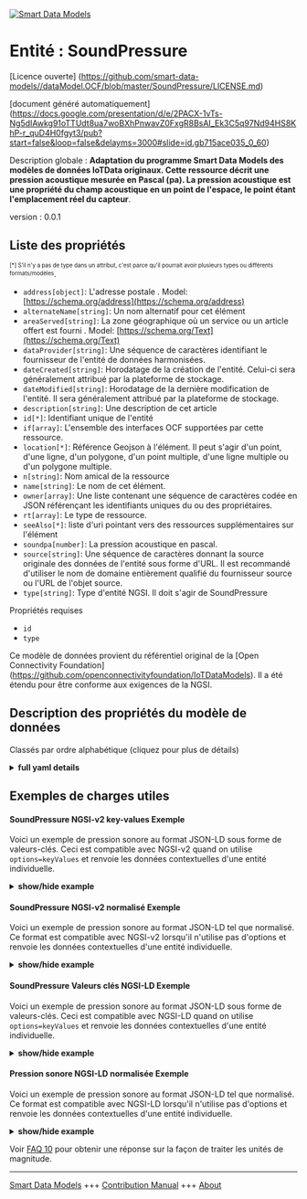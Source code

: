 <!-- 10-Header -->  
[![Smart Data Models](https://smartdatamodels.org/wp-content/uploads/2022/01/SmartDataModels_logo.png "Logo")](https://smartdatamodels.org)  
Entité : SoundPressure  
======================<!-- /10-Header -->  
<!-- 15-License -->  
[Licence ouverte] (https://github.com/smart-data-models//dataModel.OCF/blob/master/SoundPressure/LICENSE.md)  
[document généré automatiquement] (https://docs.google.com/presentation/d/e/2PACX-1vTs-Ng5dIAwkg91oTTUdt8ua7woBXhPnwavZ0FxgR8BsAI_Ek3C5q97Nd94HS8KhP-r_quD4H0fgyt3/pub?start=false&loop=false&delayms=3000#slide=id.gb715ace035_0_60)  
<!-- /15-License -->  
<!-- 20-Description -->  
Description globale : **Adaptation du programme Smart Data Models des modèles de données IoTData originaux. Cette ressource décrit une pression acoustique mesurée en Pascal (pa).  La pression acoustique est une propriété du champ acoustique en un point de l'espace, le point étant l'emplacement réel du capteur**.  
version : 0.0.1  
<!-- /20-Description -->  
<!-- 30-PropertiesList -->  

## Liste des propriétés  

<sup><sub>[*] S'il n'y a pas de type dans un attribut, c'est parce qu'il pourrait avoir plusieurs types ou différents formats/modèles</sub></sup>.  
- `address[object]`: L'adresse postale  . Model: [https://schema.org/address](https://schema.org/address)- `alternateName[string]`: Un nom alternatif pour cet élément  - `areaServed[string]`: La zone géographique où un service ou un article offert est fourni  . Model: [https://schema.org/Text](https://schema.org/Text)- `dataProvider[string]`: Une séquence de caractères identifiant le fournisseur de l'entité de données harmonisées.  - `dateCreated[string]`: Horodatage de la création de l'entité. Celui-ci sera généralement attribué par la plateforme de stockage.  - `dateModified[string]`: Horodatage de la dernière modification de l'entité. Il sera généralement attribué par la plateforme de stockage.  - `description[string]`: Une description de cet article  - `id[*]`: Identifiant unique de l'entité  - `if[array]`: L'ensemble des interfaces OCF supportées par cette ressource.  - `location[*]`: Référence Geojson à l'élément. Il peut s'agir d'un point, d'une ligne, d'un polygone, d'un point multiple, d'une ligne multiple ou d'un polygone multiple.  - `n[string]`: Nom amical de la ressource  - `name[string]`: Le nom de cet élément.  - `owner[array]`: Une liste contenant une séquence de caractères codée en JSON référençant les identifiants uniques du ou des propriétaires.  - `rt[array]`: Le type de ressource.  - `seeAlso[*]`: liste d'uri pointant vers des ressources supplémentaires sur l'élément  - `soundpa[number]`: La pression acoustique en pascal.  - `source[string]`: Une séquence de caractères donnant la source originale des données de l'entité sous forme d'URL. Il est recommandé d'utiliser le nom de domaine entièrement qualifié du fournisseur source ou l'URL de l'objet source.  - `type[string]`: Type d'entité NGSI. Il doit s'agir de SoundPressure  <!-- /30-PropertiesList -->  
<!-- 35-RequiredProperties -->  
Propriétés requises  
- `id`  - `type`  <!-- /35-RequiredProperties -->  
<!-- 40-RequiredProperties -->  
Ce modèle de données provient du référentiel original de la [Open Connectivity Foundation] (https://github.com/openconnectivityfoundation/IoTDataModels). Il a été étendu pour être conforme aux exigences de la NGSI.  
<!-- /40-RequiredProperties -->  
<!-- 50-DataModelHeader -->  
## Description des propriétés du modèle de données  
Classés par ordre alphabétique (cliquez pour plus de détails)  
<!-- /50-DataModelHeader -->  
<!-- 60-ModelYaml -->  
<details><summary><strong>full yaml details</strong></summary>    
```yaml  
SoundPressure:    
  description: 'Smart Data Models Program adaptation of the original IoTData data Models. This Resource describes a measured sound pressure in Pascal (pa).  The Sound pressure is a property of the sound field at a point in space where the point is the actual location of the sensor.'    
  properties:    
    address:    
      description: 'The mailing address'    
      properties:    
        addressCountry:    
          description: 'Property. The country. For example, Spain. Model:''https://schema.org/addressCountry'''    
          type: string    
        addressLocality:    
          description: 'Property. The locality in which the street address is, and which is in the region. Model:''https://schema.org/addressLocality'''    
          type: string    
        addressRegion:    
          description: 'Property. The region in which the locality is, and which is in the country. Model:''https://schema.org/addressRegion'''    
          type: string    
        postOfficeBoxNumber:    
          description: 'Property. The post office box number for PO box addresses. For example, 03578. Model:''https://schema.org/postOfficeBoxNumber'''    
          type: string    
        postalCode:    
          description: 'Property. The postal code. For example, 24004. Model:''https://schema.org/https://schema.org/postalCode'''    
          type: string    
        streetAddress:    
          description: 'Property. The street address. Model:''https://schema.org/streetAddress'''    
          type: string    
      type: object    
      x-ngsi:    
        model: https://schema.org/address    
        type: Property    
    alternateName:    
      description: 'An alternative name for this item'    
      type: string    
      x-ngsi:    
        type: Property    
    areaServed:    
      description: 'The geographic area where a service or offered item is provided'    
      type: string    
      x-ngsi:    
        model: https://schema.org/Text    
        type: Property    
    dataProvider:    
      description: 'A sequence of characters identifying the provider of the harmonised data entity.'    
      type: string    
      x-ngsi:    
        type: Property    
    dateCreated:    
      description: 'Entity creation timestamp. This will usually be allocated by the storage platform.'    
      format: date-time    
      type: string    
      x-ngsi:    
        type: Property    
    dateModified:    
      description: 'Timestamp of the last modification of the entity. This will usually be allocated by the storage platform.'    
      format: date-time    
      type: string    
      x-ngsi:    
        type: Property    
    description:    
      description: 'A description of this item'    
      type: string    
      x-ngsi:    
        type: Property    
    id:    
      anyOf: &soundpressure_-_properties_-_owner_-_items_-_anyof    
        - description: 'Property. Identifier format of any NGSI entity'    
          maxLength: 256    
          minLength: 1    
          pattern: ^[\w\-\.\{\}\$\+\*\[\]`|~^@!,:\\]+$    
          type: string    
        - description: 'Property. Identifier format of any NGSI entity'    
          format: uri    
          type: string    
      description: 'Unique identifier of the entity'    
      x-ngsi:    
        type: Property    
    if:    
      description: 'The OCF Interface set supported by this Resource.'    
      items:    
        enum:    
          - oic.if.s    
          - oic.if.baseline    
        type: string    
      minItems: 2    
      readOnly: true    
      type: array    
      uniqueItems: true    
      x-ngsi:    
        type: Property    
    location:    
      description: 'Geojson reference to the item. It can be Point, LineString, Polygon, MultiPoint, MultiLineString or MultiPolygon'    
      oneOf:    
        - description: 'GeoProperty. Geojson reference to the item. Point'    
          properties:    
            bbox:    
              items:    
                type: number    
              minItems: 4    
              type: array    
            coordinates:    
              items:    
                type: number    
              minItems: 2    
              type: array    
            type:    
              enum:    
                - Point    
              type: string    
          required:    
            - type    
            - coordinates    
          title: 'GeoJSON Point'    
          type: object    
        - description: 'GeoProperty. Geojson reference to the item. LineString'    
          properties:    
            bbox:    
              items:    
                type: number    
              minItems: 4    
              type: array    
            coordinates:    
              items:    
                items:    
                  type: number    
                minItems: 2    
                type: array    
              minItems: 2    
              type: array    
            type:    
              enum:    
                - LineString    
              type: string    
          required:    
            - type    
            - coordinates    
          title: 'GeoJSON LineString'    
          type: object    
        - description: 'GeoProperty. Geojson reference to the item. Polygon'    
          properties:    
            bbox:    
              items:    
                type: number    
              minItems: 4    
              type: array    
            coordinates:    
              items:    
                items:    
                  items:    
                    type: number    
                  minItems: 2    
                  type: array    
                minItems: 4    
                type: array    
              type: array    
            type:    
              enum:    
                - Polygon    
              type: string    
          required:    
            - type    
            - coordinates    
          title: 'GeoJSON Polygon'    
          type: object    
        - description: 'GeoProperty. Geojson reference to the item. MultiPoint'    
          properties:    
            bbox:    
              items:    
                type: number    
              minItems: 4    
              type: array    
            coordinates:    
              items:    
                items:    
                  type: number    
                minItems: 2    
                type: array    
              type: array    
            type:    
              enum:    
                - MultiPoint    
              type: string    
          required:    
            - type    
            - coordinates    
          title: 'GeoJSON MultiPoint'    
          type: object    
        - description: 'GeoProperty. Geojson reference to the item. MultiLineString'    
          properties:    
            bbox:    
              items:    
                type: number    
              minItems: 4    
              type: array    
            coordinates:    
              items:    
                items:    
                  items:    
                    type: number    
                  minItems: 2    
                  type: array    
                minItems: 2    
                type: array    
              type: array    
            type:    
              enum:    
                - MultiLineString    
              type: string    
          required:    
            - type    
            - coordinates    
          title: 'GeoJSON MultiLineString'    
          type: object    
        - description: 'GeoProperty. Geojson reference to the item. MultiLineString'    
          properties:    
            bbox:    
              items:    
                type: number    
              minItems: 4    
              type: array    
            coordinates:    
              items:    
                items:    
                  items:    
                    items:    
                      type: number    
                    minItems: 2    
                    type: array    
                  minItems: 4    
                  type: array    
                type: array    
              type: array    
            type:    
              enum:    
                - MultiPolygon    
              type: string    
          required:    
            - type    
            - coordinates    
          title: 'GeoJSON MultiPolygon'    
          type: object    
      x-ngsi:    
        type: GeoProperty    
    n:    
      description: 'Friendly name of the Resource'    
      maxLength: 64    
      readOnly: true    
      type: string    
      x-ngsi:    
        type: Property    
    name:    
      description: 'The name of this item.'    
      type: string    
      x-ngsi:    
        type: Property    
    owner:    
      description: 'A List containing a JSON encoded sequence of characters referencing the unique Ids of the owner(s)'    
      items:    
        anyOf: *soundpressure_-_properties_-_owner_-_items_-_anyof    
        description: 'Property. Unique identifier of the entity'    
      type: array    
      x-ngsi:    
        type: Property    
    rt:    
      description: 'The Resource Type.'    
      items:    
        enum:    
          - oic.r.sound.pressure    
        maxLength: 64    
        type: string    
      minItems: 1    
      readOnly: true    
      type: array    
      uniqueItems: true    
      x-ngsi:    
        type: Property    
    seeAlso:    
      description: 'list of uri pointing to additional resources about the item'    
      oneOf:    
        - items:    
            format: uri    
            type: string    
          minItems: 1    
          type: array    
        - format: uri    
          type: string    
      x-ngsi:    
        type: Property    
    soundpa:    
      description: 'The sound pressure in pascal.'    
      minimum: 0    
      readOnly: true    
      type: number    
      x-ngsi:    
        type: Property    
    source:    
      description: 'A sequence of characters giving the original source of the entity data as a URL. Recommended to be the fully qualified domain name of the source provider, or the URL to the source object.'    
      type: string    
      x-ngsi:    
        type: Property    
    type:    
      description: 'NGSI entity type. It has to be SoundPressure'    
      enum:    
        - SoundPressure    
      type: string    
      x-ngsi:    
        type: Property    
  required:    
    - id    
    - type    
  type: object    
  x-derived-from: https://github.com/OpenInterConnect/IoTDataModels/blob/master/SoundPressureResURI.swagger.json    
  x-disclaimer: 'Redistribution and use in source and binary forms, with or without modification, are permitted  provided that the license conditions are met. Copyleft (c) 2021 Contributors to Smart Data Models Program'    
  x-license-url: https://github.com/smart-data-models/dataModel.OCF/blob/master/SoundPressure/LICENSE.md    
  x-model-schema: https://smart-data-models.github.io/dataModel.IoTDataModels/SoundPressure/schema.json    
  x-model-tags: OCF    
  x-version: 0.0.1    
```  
</details>    
<!-- /60-ModelYaml -->  
<!-- 70-MiddleNotes -->  
<!-- /70-MiddleNotes -->  
<!-- 80-Examples -->  
## Exemples de charges utiles  
#### SoundPressure NGSI-v2 key-values Exemple  
Voici un exemple de pression sonore au format JSON-LD sous forme de valeurs-clés. Ceci est compatible avec NGSI-v2 quand on utilise `options=keyValues` et renvoie les données contextuelles d'une entité individuelle.  
<details><summary><strong>show/hide example</strong></summary>    
```json  
{  
  "id": "urn:ngsi-ld:SoundPressure:id:CKNQ:89924602",  
  "dateCreated": "2005-05-14T05:51:42Z",  
  "dateModified": "2020-02-22T11:45:25Z",  
  "source": "Against purpose question American. Major possible simply imagine. Discuss last small especially Democrat else.",  
  "name": "Ago nor could summer on western. Trial white environmental.",  
  "alternateName": "Chair remain community catch prove. Direction form gun require program. Everybody meet daughter line but.",  
  "description": "Young result education market.",  
  "dataProvider": "A worry around senior fall time religious. Consider control foot war drug his.",  
  "owner": [  
    "urn:ngsi-ld:SoundPressure:items:SAGN:62135245",  
    "urn:ngsi-ld:SoundPressure:items:NHZI:18994579"  
  ],  
  "seeAlso": [  
    "urn:ngsi-ld:SoundPressure:items:DMLZ:04503933",  
    "urn:ngsi-ld:SoundPressure:items:JMBO:05242364"  
  ],  
  "location": {  
    "type": "Point",  
    "coordinates": [  
      -34.294154,  
      -104.619699  
    ]  
  },  
  "address": {  
    "streetAddress": "Moment life much both herself road.",  
    "addressLocality": "Him help his pattern. Feel already teach all.",  
    "addressRegion": "System former manager international smile four difficult hospital. Age cost officer sister.",  
    "addressCountry": "Audience finally statement paper. Majority hundred citizen. Serious information provide help great body.",  
    "postalCode": "Sport music sister. West offer weight author room.",  
    "postOfficeBoxNumber": "List health day son view will. Church Republican almost avoid call."  
  },  
  "areaServed": "Whether public kitchen glass."  
}  
```  
</details>  
#### SoundPressure NGSI-v2 normalisé Exemple  
Voici un exemple de pression sonore au format JSON-LD tel que normalisé. Ce format est compatible avec NGSI-v2 lorsqu'il n'utilise pas d'options et renvoie les données contextuelles d'une entité individuelle.  
<details><summary><strong>show/hide example</strong></summary>    
```json  
{  
  "id": {  
    "type": "string",  
    "value": "urn:ngsi-ld:SoundPressure:id:CKNQ:89924602"  
  },  
  "dateCreated": {  
    "format": "date-time",  
    "type": "string",  
    "value": "2005-05-14T05:51:42Z"  
  },  
  "dateModified": {  
    "format": "date-time",  
    "type": "string",  
    "value": "2020-02-22T11:45:25Z"  
  },  
  "source": {  
    "type": "string",  
    "value": "Against purpose question American. Major possible simply imagine. Discuss last small especially Democrat else."  
  },  
  "name": {  
    "type": "string",  
    "value": "Ago nor could summer on western. Trial white environmental."  
  },  
  "alternateName": {  
    "type": "string",  
    "value": "Chair remain community catch prove. Direction form gun require program. Everybody meet daughter line but."  
  },  
  "description": {  
    "type": "string",  
    "value": "Young result education market."  
  },  
  "dataProvider": {  
    "type": "string",  
    "value": "A worry around senior fall time religious. Consider control foot war drug his."  
  },  
  "owner": {  
    "type": "array",  
    "value": [  
      "urn:ngsi-ld:SoundPressure:items:SAGN:62135245",  
      "urn:ngsi-ld:SoundPressure:items:NHZI:18994579"  
    ]  
  },  
  "seeAlso": {  
    "type": "array",  
    "value": [  
      "urn:ngsi-ld:SoundPressure:items:DMLZ:04503933",  
      "urn:ngsi-ld:SoundPressure:items:JMBO:05242364"  
    ]  
  },  
  "location": {  
    "type": "object",  
    "value": {  
      "type": "Point",  
      "coordinates": [  
        -34.294154,  
        -104.619699  
      ]  
    }  
  },  
  "address": {  
    "type": "object",  
    "value": {  
      "streetAddress": "Moment life much both herself road.",  
      "addressLocality": "Him help his pattern. Feel already teach all.",  
      "addressRegion": "System former manager international smile four difficult hospital. Age cost officer sister.",  
      "addressCountry": "Audience finally statement paper. Majority hundred citizen. Serious information provide help great body.",  
      "postalCode": "Sport music sister. West offer weight author room.",  
      "postOfficeBoxNumber": "List health day son view will. Church Republican almost avoid call."  
    }  
  },  
  "areaServed": {  
    "type": "string",  
    "value": "Whether public kitchen glass."  
  }  
}  
```  
</details>  
#### SoundPressure Valeurs clés NGSI-LD Exemple  
Voici un exemple de pression sonore au format JSON-LD sous forme de valeurs-clés. Ceci est compatible avec NGSI-LD quand on utilise `options=keyValues` et renvoie les données contextuelles d'une entité individuelle.  
<details><summary><strong>show/hide example</strong></summary>    
```json  
{  
    "id": "urn:ngsi-ld:SoundPressure:id:CKNQ:89924602",  
    "dateCreated": "2005-05-14T05:51:42Z",  
    "dateModified": "2020-02-22T11:45:25Z",  
    "source": "Against purpose question American. Major possible simply imagine. Discuss last small especially Democrat else.",  
    "name": "Ago nor could summer on western. Trial white environmental.",  
    "alternateName": "Chair remain community catch prove. Direction form gun require program. Everybody meet daughter line but.",  
    "description": "Young result education market.",  
    "dataProvider": "A worry around senior fall time religious. Consider control foot war drug his.",  
    "owner": [  
        "urn:ngsi-ld:SoundPressure:items:SAGN:62135245",  
        "urn:ngsi-ld:SoundPressure:items:NHZI:18994579"  
    ],  
    "seeAlso": [  
        "urn:ngsi-ld:SoundPressure:items:DMLZ:04503933",  
        "urn:ngsi-ld:SoundPressure:items:JMBO:05242364"  
    ],  
    "location": {  
        "type": "Point",  
        "coordinates": [  
            -34.294154,  
            -104.619699  
        ]  
    },  
    "address": {  
        "streetAddress": "Moment life much both herself road.",  
        "addressLocality": "Him help his pattern. Feel already teach all.",  
        "addressRegion": "System former manager international smile four difficult hospital. Age cost officer sister.",  
        "addressCountry": "Audience finally statement paper. Majority hundred citizen. Serious information provide help great body.",  
        "postalCode": "Sport music sister. West offer weight author room.",  
        "postOfficeBoxNumber": "List health day son view will. Church Republican almost avoid call."  
    },  
    "areaServed": "Whether public kitchen glass.",  
    "@context": [  
        "https://smartdatamodels.org/context.jsonld",  
        "https://raw.githubusercontent.com/smart-data-models/dataModel.OCF/master/context.jsonld"  
    ]  
}  
```  
</details>  
#### Pression sonore NGSI-LD normalisée Exemple  
Voici un exemple de pression sonore au format JSON-LD tel que normalisé. Ce format est compatible avec NGSI-LD lorsqu'il n'utilise pas d'options et renvoie les données contextuelles d'une entité individuelle.  
<details><summary><strong>show/hide example</strong></summary>    
```json  
{  
    "id": "urn:ngsi-ld:SoundPressure:id:SCOB:82581699",  
    "dateCreated": {  
        "type": "Property",  
        "value": {  
            "@type": "DateTime",  
            "@value": "2014-09-18T10:32:52Z"  
        }  
    },  
    "dateModified": {  
        "type": "Property",  
        "value": {  
            "@type": "DateTime",  
            "@value": "2007-05-28T05:03:37Z"  
        }  
    },  
    "source": {  
        "type": "Property",  
        "value": "Involve student vote support reality month black. Suggest cause option responsibility everyone. Increase similar firm already try."  
    },  
    "name": {  
        "type": "Property",  
        "value": "Chance computer your if. Reflect page trade wife situation probably close. Wish will ten. You leg discussion off will level."  
    },  
    "alternateName": {  
        "type": "Property",  
        "value": "Nature program both important station apply. Top rest power decision."  
    },  
    "description": {  
        "type": "Property",  
        "value": "Seek candidate west daughter purpose fly. Position cup pass lawyer why military religious. Great star run world audience stop."  
    },  
    "dataProvider": {  
        "type": "Property",  
        "value": "Current nearly popular. Along and toward tend occur. Explain remain away occur fast defense ask."  
    },  
    "owner": {  
        "type": "Property",  
        "value": [  
            "urn:ngsi-ld:SoundPressure:items:PLYN:04859699",  
            "urn:ngsi-ld:SoundPressure:items:UJHG:28450549"  
        ]  
    },  
    "seeAlso": {  
        "type": "Property",  
        "value": [  
            "urn:ngsi-ld:SoundPressure:items:ZBZQ:48591255"  
        ]  
    },  
    "location": {  
        "type": "Property",  
        "value": {  
            "type": "Point",  
            "coordinates": [  
                50.2793285,  
                -127.924098  
            ]  
        }  
    },  
    "address": {  
        "type": "Property",  
        "value": {  
            "streetAddress": "Rise before give speech. Every thank read. During church around attack state first.",  
            "addressLocality": "Drive you thought religious just sister girl while. Leader human energy collection be travel study. Level our indeed manage huge.",  
            "addressRegion": "Million various baby. Mr court her scene. Follow evidence property.",  
            "addressCountry": "Space exist ok away. Hold foot short anyone final near. Later right newspaper rather large culture.",  
            "postalCode": "Ground social drop organization. Page husband dream ever possible despite able.",  
            "postOfficeBoxNumber": "Fire agreement work long beautiful government person."  
        }  
    },  
    "areaServed": {  
        "type": "Property",  
        "value": "Language forget store. Between cause send agency. Seat like purpose would ok forward author."  
    },  
    "@context": [  
        "https://smartdatamodels.org/context.jsonld",  
        "https://raw.githubusercontent.com/smart-data-models/dataModel.OCF/master/context.jsonld"  
    ]  
}  
```  
</details><!-- /80-Examples -->  
<!-- 90-FooterNotes -->  
<!-- /90-FooterNotes -->  
<!-- 95-Units -->  
Voir [FAQ 10](https://smartdatamodels.org/index.php/faqs/) pour obtenir une réponse sur la façon de traiter les unités de magnitude.  
<!-- /95-Units -->  
<!-- 97-LastFooter -->  
---  
[Smart Data Models](https://smartdatamodels.org) +++ [Contribution Manual](https://bit.ly/contribution_manual) +++ [About](https://bit.ly/Introduction_SDM)<!-- /97-LastFooter -->  
